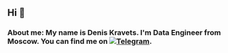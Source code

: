 ## Hi 👋

### About me: My name is Denis Kravets. I'm Data Engineer from Moscow. You can find me on [![Telegram][2.1]][1].  


<!--
**DennisData/DennisData** is a ✨ _special_ ✨ repository because its `README.md` (this file) appears on your GitHub profile.

Here are some ideas to get you started:

- 🔭 I’m currently working on ...
- 🌱 I’m currently learning ...
- 👯 I’m looking to collaborate on ...
- 🤔 I’m looking for help with ...
- 💬 Ask me about ...
- 📫 How to reach me: ...
- 😄 Pronouns: ...
- ⚡ Fun fact: ...
-->


<!-- icons with padding -->

[1.1]: https://github.githubassets.com/assets/GitHub-Logo-ee398b662d42.png
[2.1]: [https://img.icons8.com/?size=100&id=63306&format=png&color=000000](https://img.icons8.com/?size=100&id=85507&format=png&color=000000)




<!-- links to your social media accounts -->

[1]: https://t.me/kravetsdenis
[2]: https://github.com/DennisData
